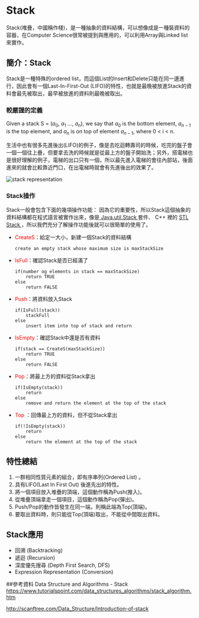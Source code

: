 # Stack

Stack(堆疊，中國稱作棧)，是一種抽象的資料結構，可以想像成是一種裝資料的容器，在Computer Science很常被提到與應用的，可以利用Array與Linked list來實作。


## 簡介：Stack
  Stack是一種特殊的ordered list，而這個List的Insert和Delete只能在同一邊進行，因此會有一個Last-In-First-Out (LIFO)的特性，也就是最晚被放進Stack的資料會最先被取出，最早被放進的資料則最晚被取出。
  
### 較嚴謹的定義  

Given a stack S = ($a_{0}$, $a_{1}$ …, $a_{n}$), we say that $a_{0}$ is the bottom element, $a_{n-1}$ is the top element, and $a_{n}$ is on top of element $a_{n-1}$, where 0 < i < n.  
 
生活中也有很多先進後出(LIFO)的例子，像是去吃迴轉壽司的時候，吃完的盤子會一個一個往上疊，但要拿去洗的時候就是從最上方的盤子開始洗；另外，搭電梯也是很好理解的例子，電梯的出口只有一個，所以最先進入電梯的會往內部站，後面進來的就會比較靠近門口，在出電梯時就會有先進後出的效果了。  
  
   
![stack representation](https://www.tutorialspoint.com/data_structures_algorithms/images/stack_representation.jpg)  


### Stack操作
Stack一般會包含下面的幾項操作功能：因為它的重要性，所以Stack這個抽象的資料結構都在程式語言被實作出來，像是[ Java.util.Stack ](https://docs.oracle.com/javase/8/docs/api/java/util/Stack.html)套件、 C++ 裡的 [ STL Stack ](www.cplusplus.com/reference/stack/stack)，所以我們充分了解操作功能後就可以很簡單的使用了。  

* <font color="red">CreateS</font>：給定一大小，新建一個Stack的資料結構 

	```
	create an empty stack whose maximum size is maxStackSize
	```

* <font color="red">IsFull</font>：確認Stack是否已經滿了 
	
	```
	if(number og elements in stack == maxStackSize)
		return TRUE
	else 
		return FALSE
	```
* <font color="red">Push</font>：將資料放入Stack  

	```
	if(IsFull(stack))
		stackFull  
	else 
		insert item into top of stack and return
	```

* <font color="red">IsEmpty</font>：確認Stack中還是否有資料 	 

	```
	if(stack == CreateS(maxStackSize))
		return TRUE 
	else 
		return FALSE
	```
	
* <font color="red">Pop</font>：將最上方的資料從Stack拿出  

	```
	if(IsEmpty(stack))
		return  
	else 
		remove and return the element at the top of the stack
	```
	  
* <font color="red"> Top </font>：回傳最上方的資料，但不從Stack拿出 
 
	```
	if(!IsEmpty(stack))
		return  
	else 
		return the element at the top of the stack
	```

## 特性總結
1. 一群相同性質元素的組合，即有序串列(Ordered List) 。  2. 具有LIFO(Last In First Out) 後進先出的特性。  3. 將一個項目放入堆疊的頂端，這個動作稱為Push(推入)。  4. 從堆疊頂端拿走一個項目，這個動作稱為Pop(彈出)。  5. Push/Pop的動作皆發生在同一端，則稱此端為Top(頂端)。  6. 要取出資料時，則只能從Top(頂端)取出，不能從中間取出資料。  

## Stack應用

* 回溯 (Backtracking)
* 遞迴 (Recursion)
* 深度優先搜尋 (Depth First Search, DFS)
* Expression Representation (Conversion)


##參考資料
Data Structure and Algorithms - Stack
https://www.tutorialspoint.com/data_structures_algorithms/stack_algorithm.htm

http://scanftree.com/Data_Structure/Introduction-of-stack
 